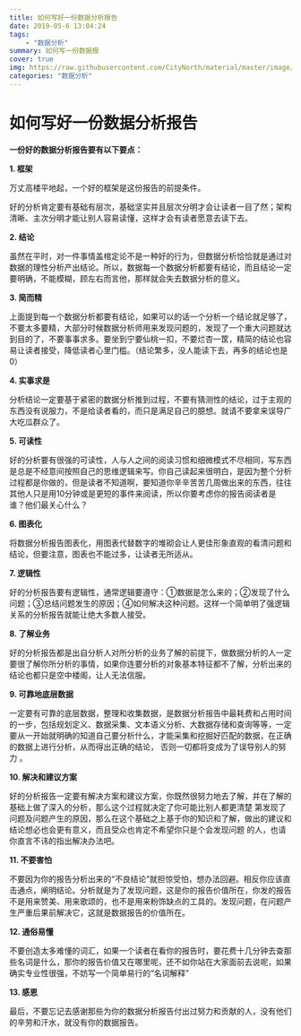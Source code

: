 ```yaml
---
title: 如何写好一份数据分析报告
date: 2019-05-6 13:04:24
tags: 
	- "数据分析"
summary: 如何写一份数据报
cover: true
img: https://raw.githubusercontent.com/CityNorth/material/master/image/baogao.png
categories: "数据分析"
---
```


如何写好一份数据分析报告
=============== 

**一份好的数据分析报告要有以下要点：**

**1. 框架**

万丈高楼平地起，一个好的框架是这份报告的前提条件。

好的分析肯定要有基础有层次，基础坚实并且层次分明才会让读者一目了然；架构清晰、主次分明才能让别人容易读懂，这样才会有读者愿意去读下去。

**2. 结论**

虽然在平时，对一件事情盖棺定论不是一种好的行为，但数据分析恰恰就是通过对数据的理性分析产出结论。所以，数据每一个数据分析都要有结论，而且结论一定要明确，不能模糊，顾左右而言他，那样就会失去数据分析的意义。

**3. 简而精**

上面提到每一个数据分析都要有结论，如果可以的话一个分析一个结论就足够了，不要太多要精，大部分时候数据分析师用来发现问题的，发现了一个重大问题就达到目的了，不要事事求多。要坐到宁要仙桃一扣，不要烂杏一筐，精简的结论也容易让读者接受，降低读者心里门槛。（结论繁多，没人能读下去，再多的结论也是0）

**4. 实事求是**

分析结论一定要基于紧密的数据分析推到过程，不要有猜测性的结论，过于主观的东西没有说服力，不是给读者看的，而只是满足自己的臆想。就请不要拿来误导广大吃瓜群众了。

**5. 可读性**

好的分析要有很强的可读性，人与人之间的阅读习惯和细微模式不尽相同，写东西是总是不经意间按照自己的思维逻辑来写。你自己读起来很明白，是因为整个分析过程都是你做的，但是读者不知道啊，要知道你辛辛苦苦几周做出来的东西，往往其他人只是用10分钟或是更短的事件来阅读，所以你要考虑你的报告阅读者是谁？他们最关心什么？

**6. 图表化**

将数据分析报告图表化，用图表代替数字的堆砌会让人更佳形象直观的看清问题和结论，但要注意，图表也不能过多，让读者无所适从。

**7. 逻辑性**

好的分析报告要有逻辑性，通常逻辑要遵守：①数据是怎么来的；②发现了什么问题；③总结问题发生的原因；④如何解决这种问题。这样一个简单明了强逻辑关系的分析报告就能让绝大多数人接受。

**8. 了解业务**

好的分析报告都是出自分析人对所分析的业务了解的前提下，做数据分析的人一定要很了解你所分析的事情，如果你连要分析的对象基本特征都不了解，分析出来的结论也都只是空中楼阁，让人无法信服。

**9. 可靠地底层数据**

一定要有可靠的底层数据，整理和收集数据，是数据分析报告中最耗费和占用时间的一步，包括规划定义、数据采集、文本语义分析、大数据存储和查询等等，一定要从一开始就明确的知道自己要分析什么，才能采集和挖掘好匹配的数据，在正确的数据上进行分析，从而得出正确的结论， 否则一切都将变成为了误导别人的努力 。

**10. 解决和建议方案**

好的分析报告一定要有解决方案和建议方案，你既然很努力地去了解，并在了解的基础上做了深入的分析，那么这个过程就决定了你可能比别人都更清楚 第发现了问题及问题产生的原因，那么在这个基础之上基于你的知识和了解，做出的建议和结论想必也会更有意义，而且受众也肯定不希望你只是个会发现问题 的人，也请你直言不讳的指出解决办法吧。

**11. 不要害怕**

不要因为你的报告分析出来的“不良结论”就担惊受怕，想办法回避。相反你应该直击通点，阐明结论。分析就是为了发现问题，这是你的报告价值所在，你发的报告不是用来赞美、用来歌颂的，也不是用来粉饰缺点的工具的。发现问题，在问题产生严重后果前解决它，这就是数据报告的价值所在。

**12. 通俗易懂**

不要创造太多难懂的词汇，如果一个读者在看你的报告时，要花费十几分钟去查那些名词是什么，那你的报告价值又在哪里呢，还不如你站在大家面前去说呢，如果确实专业性很强，不妨写一个简单易行的“名词解释”

**13. 感恩**

最后，不要忘记去感谢那些为你的数据分析报告付出过努力和贡献的人，没有他们的辛劳和汗水，就没有你的数据报告。

